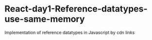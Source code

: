 # React-day1-Reference-datatypes-use-same-memory
Implementation of reference datatypes in Javascript by cdn links
